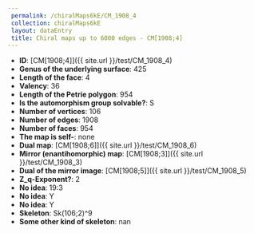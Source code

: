 ```yaml
--- 
 permalink: /chiralMaps6kE/CM_1908_4 
 collection: chiralMaps6kE
 layout: dataEntry
 title: Chiral maps up to 6000 edges - CM[1908;4]
---
```


- **ID**: [CM[1908;4]]({{ site.url }}/test/CM_1908_4)
- **Genus of the underlying surface**: 425
- **Length of the face**: 4
- **Valency**: 36
- **Length of the Petrie polygon**: 954
- **Is the automorphism group solvable?**: S
- **Number of vertices**: 106
- **Number of edges**: 1908
- **Number of faces**: 954
- **The map is self-**: none
- **Dual map**: [CM[1908;6]]({{ site.url }}/test/CM_1908_6)
- **Mirror (enantihomorphic) map**: [CM[1908;3]]({{ site.url }}/test/CM_1908_3)
- **Dual of the mirror image**: [CM[1908;5]]({{ site.url }}/test/CM_1908_5)
- **Z_q-Exponent?**: 2
- **No idea**:  19:3
- **No idea**: Y
- **No idea**: Y
- **Skeleton**: Sk(106;2)^9
- **Some other kind of skeleton**: nan
